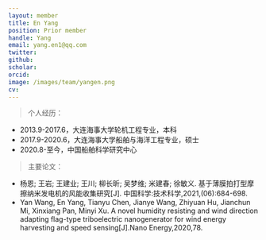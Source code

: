 ```yaml
---
layout: member
title: En Yang
position: Prior member
handle: Yang
email: yang.en1@qq.com
twitter: 
github: 
scholar:
orcid: 
image: /images/team/yangen.png
cv: 
---
```


> 个人经历：

- 2013.9-2017.6，大连海事大学轮机工程专业，本科
- 2017.9-2020.6，大连海事大学船舶与海洋工程专业，硕士
- 2020.8-至今，中国船舶科学研究中心

> 主要论文：

- 杨恩; 王岩; 王建业; 王川; 柳长昕; 吴梦维; 米建春; 徐敏义. 基于薄膜拍打型摩擦纳米发电机的风能收集研究[J]. 中国科学:技术科学,2021,(06):684-698.
- Yan Wang, En Yang, Tianyu Chen, Jianye Wang, Zhiyuan Hu, Jianchun Mi, Xinxiang Pan, Minyi Xu. A novel humidity resisting and wind direction adapting flag-type triboelectric nanogenerator for wind energy harvesting and speed sensing[J].Nano Energy,2020,78.